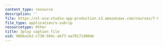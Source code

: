 ```yaml
---
content_type: resource
description: ''
file: https://ol-ocw-studio-app-production.s3.amazonaws.com/courses/7-01sc-fundamentals-of-biology-fall-2011/98bba162c738504cabf7aa70171d00de_htYyCEdc8B4.vtt
file_type: application/x-subrip
resourcetype: Other
title: 3play caption file
uid: 98bba162-c738-504c-abf7-aa70171d00de
---
```


